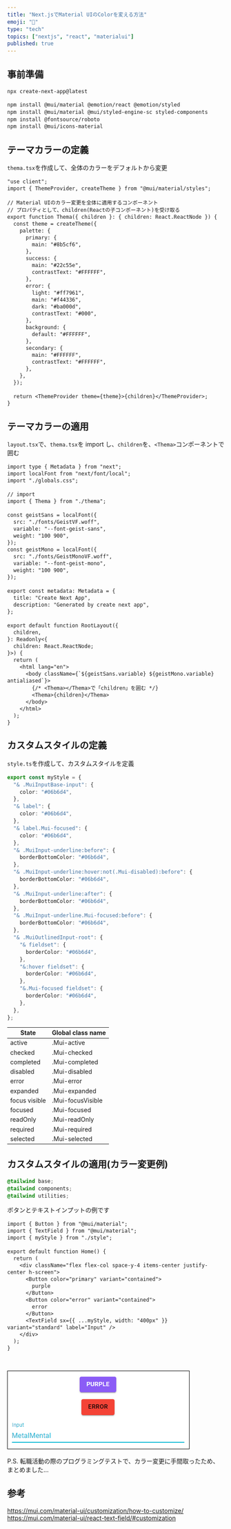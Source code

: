```yaml
---
title: "Next.jsでMaterial UIのColorを変える方法"
emoji: "🎉"
type: "tech"
topics: ["nextjs", "react", "materialui"]
published: true
---
```


## 事前準備

```bash
npx create-next-app@latest
```

```bash
npm install @mui/material @emotion/react @emotion/styled
npm install @mui/material @mui/styled-engine-sc styled-components
npm install @fontsource/roboto
npm install @mui/icons-material
```

## テーマカラーの定義

`thema.tsx`を作成して、全体のカラーをデフォルトから変更

```tsx:thema.tsx
"use client";
import { ThemeProvider, createTheme } from "@mui/material/styles";

// Material UIのカラー変更を全体に適用するコンポーネント
// プロパティとして、children(Reactの子コンポーネント)を受け取る
export function Thema({ children }: { children: React.ReactNode }) {
  const theme = createTheme({
    palette: {
      primary: {
        main: "#8b5cf6",
      },
      success: {
        main: "#22c55e",
        contrastText: "#FFFFFF",
      },
      error: {
        light: "#ff7961",
        main: "#f44336",
        dark: "#ba000d",
        contrastText: "#000",
      },
      background: {
        default: "#FFFFFF",
      },
      secondary: {
        main: "#FFFFFF",
        contrastText: "#FFFFFF",
      },
    },
  });

  return <ThemeProvider theme={theme}>{children}</ThemeProvider>;
}
```

## テーマカラーの適用

`layout.tsx`で、`thema.tsx`を import し、`children`を、`<Thema>`コンポーネントで囲む

```tsx:layout.tsx
import type { Metadata } from "next";
import localFont from "next/font/local";
import "./globals.css";

// import
import { Thema } from "./thema";

const geistSans = localFont({
  src: "./fonts/GeistVF.woff",
  variable: "--font-geist-sans",
  weight: "100 900",
});
const geistMono = localFont({
  src: "./fonts/GeistMonoVF.woff",
  variable: "--font-geist-mono",
  weight: "100 900",
});

export const metadata: Metadata = {
  title: "Create Next App",
  description: "Generated by create next app",
};

export default function RootLayout({
  children,
}: Readonly<{
  children: React.ReactNode;
}>) {
  return (
    <html lang="en">
      <body className={`${geistSans.variable} ${geistMono.variable} antialiased`}>
        {/* <Thema></Thema>で「children」を囲む */}
        <Thema>{children}</Thema>
      </body>
    </html>
  );
}
```

## カスタムスタイルの定義

`style.ts`を作成して、カスタムスタイルを定義

```typescript:style.ts
export const myStyle = {
  "& .MuiInputBase-input": {
    color: "#06b6d4",
  },
  "& label": {
    color: "#06b6d4",
  },
  "& label.Mui-focused": {
    color: "#06b6d4",
  },
  "& .MuiInput-underline:before": {
    borderBottomColor: "#06b6d4",
  },
  "& .MuiInput-underline:hover:not(.Mui-disabled):before": {
    borderBottomColor: "#06b6d4",
  },
  "& .MuiInput-underline:after": {
    borderBottomColor: "#06b6d4",
  },
  "& .MuiInput-underline.Mui-focused:before": {
    borderBottomColor: "#06b6d4",
  },
  "& .MuiOutlinedInput-root": {
    "& fieldset": {
      borderColor: "#06b6d4",
    },
    "&:hover fieldset": {
      borderColor: "#06b6d4",
    },
    "&.Mui-focused fieldset": {
      borderColor: "#06b6d4",
    },
  },
};
```

| State         | Global class name |
| ------------- | ----------------- |
| active        | .Mui-active       |
| checked       | .Mui-checked      |
| completed     | .Mui-completed    |
| disabled      | .Mui-disabled     |
| error         | .Mui-error        |
| expanded      | .Mui-expanded     |
| focus visible | .Mui-focusVisible |
| focused       | .Mui-focused      |
| readOnly      | .Mui-readOnly     |
| required      | .Mui-required     |
| selected      | .Mui-selected     |

## カスタムスタイルの適用(カラー変更例)

```css:globals.css
@tailwind base;
@tailwind components;
@tailwind utilities;
```

ボタンとテキストインプットの例です

```tsx:page.tsx
import { Button } from "@mui/material";
import { TextField } from "@mui/material";
import { myStyle } from "./style";

export default function Home() {
  return (
    <div className="flex flex-col space-y-4 items-center justify-center h-screen">
      <Button color="primary" variant="contained">
        purple
      </Button>
      <Button color="error" variant="contained">
        error
      </Button>
      <TextField sx={{ ...myStyle, width: "400px" }} variant="standard" label="Input" />
    </div>
  );
}
```

<br>

![](/images/20241001_nextjs-materialui/sample.png)

P.S. 転職活動の際のプログラミングテストで、カラー変更に手間取ったため、まとめました…

## 参考

https://mui.com/material-ui/customization/how-to-customize/
https://mui.com/material-ui/react-text-field/#customization
